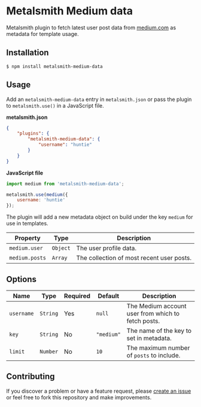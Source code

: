 # Metalsmith Medium data

Metalsmith plugin to fetch latest user post data from [medium.com](https://medium.com/) as metadata for template usage.

## Installation

    $ npm install metalsmith-medium-data

## Usage

Add an `metalsmith-medium-data` entry in `metalsmith.json` or pass the plugin to `metalsmith.use()` in a JavaScript file.

**metalsmith.json**

```json
{
    "plugins": {
        "metalsmith-medium-data": {
            "username": "huntie"
        }
    }
}
```

**JavaScript file**

```js
import medium from 'metalsmith-medium-data';

metalsmith.use(medium({
    username: 'huntie'
});
```

The plugin will add a new metadata object on build under the key `medium` for use in templates.

| Property | Type | Description |
| --- | --- | --- |
| `medium.user` | `Object` | The user profile data. |
| `medium.posts` | `Array` | The collection of most recent user posts. |

## Options

| Name | Type | Required | Default | Description |
| --- | --- | --- | --- | --- |
| `username` | `String`  | Yes | `null` | The Medium account user from which to fetch posts. |
| `key` | `String` | No | `"medium"` | The name of the key to set in metadata. |
| `limit` | `Number` | No | `10` | The maximum number of `posts` to include. |

## Contributing

If you discover a problem or have a feature request, please [create an issue](https://github.com/huntie/metalsmith-medium-data/issues) or feel free to fork this repository and make improvements.
